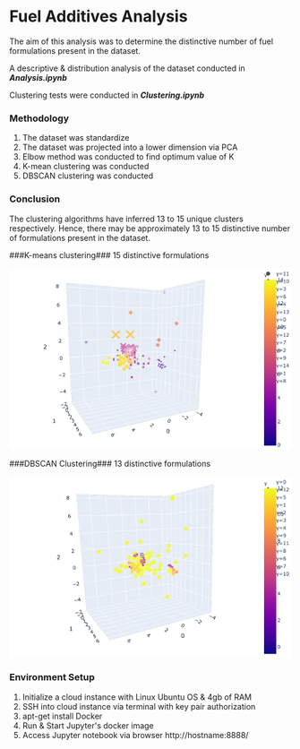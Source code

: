 # Fuel Additives Analysis
The aim of this analysis was to determine the distinctive number of fuel formulations present in the dataset.

A descriptive & distribution analysis of the dataset conducted in ***Analysis.ipynb***

Clustering tests were conducted in ***Clustering.ipynb***

### Methodology
1. The dataset was standardize
2. The dataset was projected into a lower dimension via PCA
3. Elbow method was conducted to find optimum value of K
4. K-mean clustering was conducted
5. DBSCAN clustering was conducted

### Conclusion
The clustering algorithms have inferred 13 to 15 unique clusters respectively. Hence, there may be approximately 13 to 15 distinctive number of formulations present in the dataset.

###K-means clustering### 15 distinctive formulations

![Kmeans clustering](1_Kmeans_cluster_AJ.png)

###DBSCAN Clustering### 13 distinctive formulations

![DBSCAN Clustering](1_DBSCAN_cluster_AJ.png)

### Environment Setup
1. Initialize a cloud instance with Linux Ubuntu OS & 4gb of RAM
2. SSH into cloud instance via terminal with key pair authorization
3. apt-get install Docker
4. Run & Start Jupyter's docker image
5. Access Jupyter notebook via browser http://hostname:8888/
